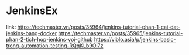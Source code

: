 # JenkinsEx
link:
https://techmaster.vn/posts/35964/jenkins-tutorial-phan-1-cai-dat-jenkins-bang-docker
https://techmaster.vn/posts/35965/jenkins-tutorial-phan-2-tich-hop-jenkins-voi-github
https://viblo.asia/p/jenkins-basic-trong-automation-testing-RQqKLb9Ol7z
